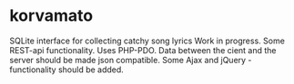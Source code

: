 # korvamato
SQLite interface for collecting catchy song lyrics
Work in progress.
Some REST-api functionality.
Uses PHP-PDO.
Data between the cient and the server should be made json compatible.
Some Ajax and jQuery -functionality should be added.
